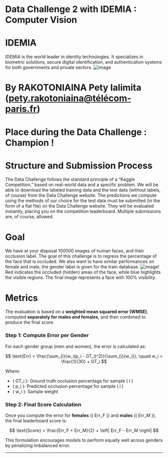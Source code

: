 # Data Challenge 2 with IDEMIA : Computer Vision

# IDEMIA 
IDEMIA is the world leader in identity technologies. It specializes in biometric solutions, secure digital identification, and authentication systems for both governments and private sectors.
![image](https://github.com/user-attachments/assets/30139190-db91-4098-97f9-105a12159ca4)

# By RAKOTONIAINA Pety Ialimita (pety.rakotoniaina@télécom-paris.fr)

# Place during the Data Challenge : Champion ! 

# Structure and Submission Process
The Data Challenge follows the standard principle of a “Kaggle Competition,” based on real-world data and a specific problem. We will be able to download the labeled training data and the test data (without labels, of course) from the Data Challenge website. The predictions we compute using the methods of our choice for the test data must be submitted (in the form of a flat file) on the Data Challenge website. They will be evaluated instantly, placing you on the competition leaderboard. Multiple submissions are, of course, allowed.

# Goal
We have at your disposal 100000 images of human faces, and their occlusion label.
The goal of this challenge is to regress the percentage of the face that is occluded.
We also want to have similar performances on female and male, the gender label is given for the train database.
![image](https://github.com/user-attachments/assets/998844b2-c83d-479a-9834-51ec9970d685)!
Red indicates the occluded (hidden) areas of the face, while blue highlights the visible regions. The final image represents a face with 100% visibility.

# Metrics

The evaluation is based on a **weighted mean squared error (WMSE)**, computed **separately for males and females**, and then combined to produce the final score.

### Step 1: Compute Error per Gender

For each gender group (men and women), the error is calculated as:

$$
\text{Err} = \frac{\sum_{i}{w_i(p_i - GT_i)^2}}{\sum_{i}{w_i}}, \quad w_i = \frac{1}{30} + GT_i
$$

Where:
- \( GT_i \): Ground truth occlusion percentage for sample \( i \)
- \( p_i \): Predicted occlusion percentage for sample \( i \)
- \( w_i \): Sample weight

### Step 2: Final Score Calculation

Once you compute the error for **females** (\( Err_F \)) and **males** (\( Err_M \)), the final leaderboard score is:

$$
\text{Score} = \frac{Err_F + Err_M}{2} + \left| Err_F - Err_M \right|
$$

This formulation encourages models to perform equally well across genders by penalizing imbalanced error.

---
